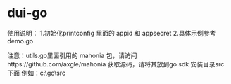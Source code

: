 # dui-go
使用说明：
1.初始化printconfig 里面的 appid 和 appsecret
2.具体示例参考demo.go

注意：utils.go里面引用的 mahonia 包，请访问https://github.com/axgle/mahonia 获取源码，请将其放到go sdk 安装目录src下面 例如：c:\go\src
